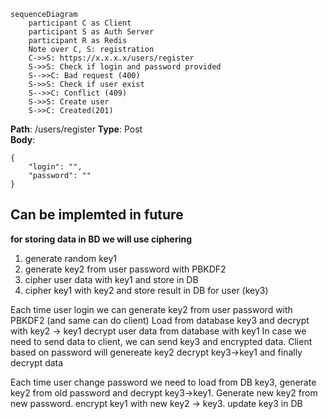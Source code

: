 ```mermaid
sequenceDiagram
	participant C as Client  
	participant S as Auth Server
	participant R as Redis
	Note over C, S: registration
	C->>S: https://x.x.x.x/users/register
	S->>S: Check if login and password provided
	S-->>C: Bad request (400)
	S->>S: Check if user exist
	S-->>C: Conflict (409)
	S->>S: Create user
	S->>C: Created(201)
```

**Path**: /users/register
**Type**: Post  
**Body**:  
```
{
	"login": "",
	"password": ""
}  
```

## Can be implemted in future
**for storing data in BD we will use ciphering**
1. generate random key1
2. generate key2 from user password with PBKDF2
3. cipher user data with key1 and store in DB
4. cipher key1 with key2 and store result in DB for user (key3)

Each time user login we can generate key2 from user password with PBKDF2 (and same can do client)
Load from database key3 and decrypt with key2 -> key1
decrypt user data from database with key1
In case we need to send data to client, we can send key3 and encrypted data. Client based on password will genereate key2 decrypt key3->key1 and finally decrypt data

Each time user change password we need to load from DB key3, generate key2 from old password and decrypt key3->key1. 
Generate new key2 from new password. encrypt key1 with new key2 -> key3. update key3 in DB
